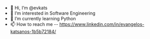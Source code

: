 - 👋 Hi, I’m @evkats
- 👀 I’m interested in Software Engineering
- 🌱 I’m currently learning Python
- 📫 How to reach me -- https://www.linkedin.com/in/evangelos-katsanos-1b5b72184/



<!---
evkats/evkats is a ✨ special ✨ repository because its `README.md` (this file) appears on your GitHub profile.
You can click the Preview link to take a look at your changes.
--->
